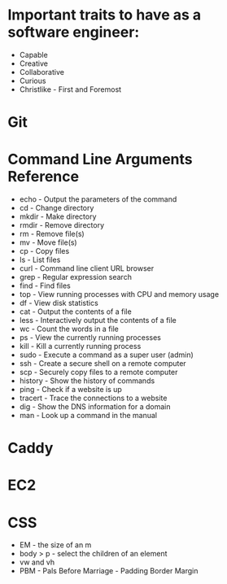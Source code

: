 # Important traits to have as a software engineer:
 - Capable
 - Creative
 - Collaborative
 - Curious
 - Christlike - First and Foremost

# Git

# Command Line Arguments Reference
 - echo - Output the parameters of the command
 - cd - Change directory
 - mkdir - Make directory
 - rmdir - Remove directory
 - rm - Remove file(s)
 - mv - Move file(s)
 - cp - Copy files
 - ls - List files
 - curl - Command line client URL browser
 - grep - Regular expression search
 - find - Find files
 - top - View running processes with CPU and memory usage
 - df - View disk statistics
 - cat - Output the contents of a file
 - less - Interactively output the contents of a file
 - wc - Count the words in a file
 - ps - View the currently running processes
 - kill - Kill a currently running process
 - sudo - Execute a command as a super user (admin)
 - ssh - Create a secure shell on a remote computer
 - scp - Securely copy files to a remote computer
 - history - Show the history of commands
 - ping - Check if a website is up
 - tracert - Trace the connections to a website
 - dig - Show the DNS information for a domain
 - man - Look up a command in the manual

# Caddy

# EC2 

# CSS 
  - EM - the size of an m
  - body > p - select the children of an element
  - vw and vh
  - PBM - Pals Before Marriage - Padding Border Margin 

